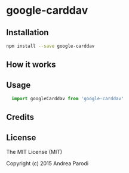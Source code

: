 # google-carddav

## Installation

```bash
npm install --save google-carddav
```

## How it works

## Usage

```javascript
  import googleCarddav from 'google-carddav'
```

## Credits

## License
The MIT License (MIT)

Copyright (c) 2015 Andrea Parodi



